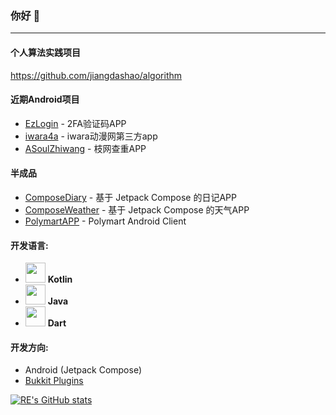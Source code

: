### 你好 👋
___

#### 个人算法实践项目
https://github.com/jiangdashao/algorithm

#### 近期Android项目
* [EzLogin](https://github.com/jiangdashao/ezlogin) - 2FA验证码APP
* [iwara4a](https://github.com/jiangdashao/iwara4a) - iwara动漫网第三方app
* [ASoulZhiwang](https://github.com/jiangdashao/ASoulZhiWang) - 枝网查重APP

#### 半成品
* [ComposeDiary](https://github.com/jiangdashao/ComposeDiary) - 基于 Jetpack Compose 的日记APP
* [ComposeWeather](https://github.com/jiangdashao/ComposeWeather) - 基于 Jetpack Compose 的天气APP
* [PolymartAPP](https://github.com/jiangdashao/PolymartAPP) - Polymart Android Client

#### 开发语言: 
* <img src="https://upload.wikimedia.org/wikipedia/commons/0/06/Kotlin_Icon.svg" width="32"/> **Kotlin**  
* <img src="https://logoeps.com/wp-content/uploads/2013/03/java-eps-vector-logo.png" width="32"/>  **Java**
* <img src="https://dart.dev/assets/shared/dart/logo+text/horizontal/white-e71fb382ad5229792cc704b3ee7a88f8013e986d6e34f0956d89c453b454d0a5.svg" width="32"/>  **Dart**

#### 开发方向:
* Android (Jetpack Compose)
* [Bukkit Plugins](https://spigotmc.org)

[![RE's GitHub stats](https://github-readme-stats.vercel.app/api?username=jiangdashao)](https://github.com/anuraghazra/github-readme-stats)
